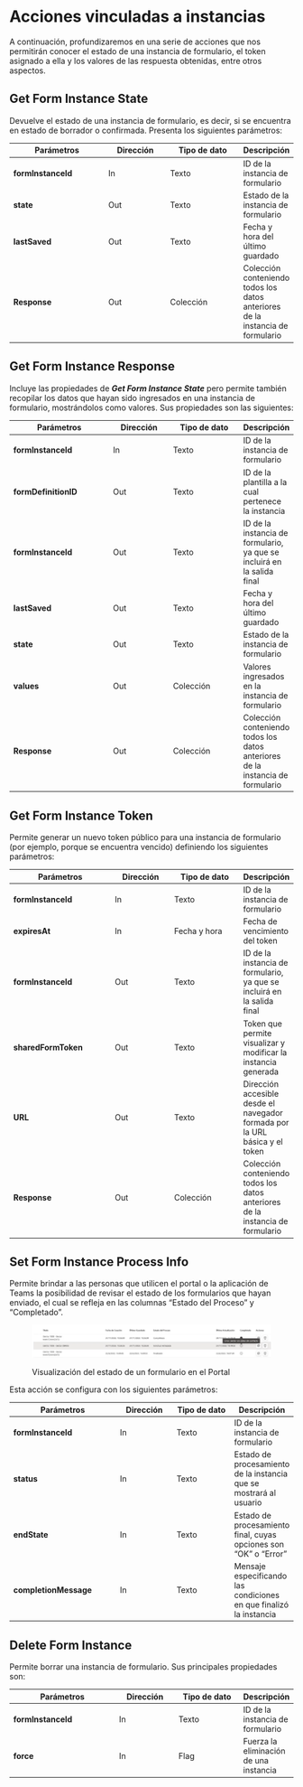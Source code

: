 # Acciones vinculadas a instancias

A continuación, profundizaremos en una serie de acciones que nos permitirán conocer el estado de una instancia de formulario, el token asignado a ella y los valores de las respuesta obtenidas, entre otros aspectos.

## **Get Form Instance State**

Devuelve el estado de una instancia de formulario, es decir, si se encuentra en estado de borrador o confirmada. Presenta los siguientes parámetros:

<table><thead><tr><th width="165">Parámetros</th><th width="102">Dirección</th><th width="126">Tipo de dato</th><th>Descripción</th></tr></thead><tbody><tr><td><strong>formInstanceId</strong></td><td>In</td><td>Texto</td><td>ID de la instancia de formulario</td></tr><tr><td><strong>state</strong></td><td>Out</td><td>Texto</td><td>Estado de la instancia de formulario</td></tr><tr><td><strong>lastSaved</strong></td><td>Out</td><td>Texto</td><td>Fecha y hora del último guardado</td></tr><tr><td><strong>Response</strong></td><td>Out</td><td>Colección</td><td>Colección conteniendo todos los datos anteriores de la instancia de formulario</td></tr></tbody></table>

## **Get Form Instance Response**

Incluye las propiedades de _**Get Form Instance State**_ pero permite también recopilar los datos que hayan sido ingresados en una instancia de formulario, mostrándolos como valores. Sus propiedades son las siguientes:

<table><thead><tr><th width="180">Parámetros</th><th width="102">Dirección</th><th width="126">Tipo de dato</th><th>Descripción</th></tr></thead><tbody><tr><td><strong>formInstanceId</strong></td><td>In</td><td>Texto</td><td>ID de la instancia de formulario</td></tr><tr><td><strong>formDefinitionID</strong></td><td>Out</td><td>Texto</td><td>ID de la plantilla a la cual pertenece la instancia</td></tr><tr><td><strong>formInstanceId</strong></td><td>Out</td><td>Texto</td><td>ID de la instancia de formulario, ya que se incluirá en la salida final</td></tr><tr><td><strong>lastSaved</strong></td><td>Out</td><td>Texto</td><td>Fecha y hora del último guardado</td></tr><tr><td><strong>state</strong></td><td>Out</td><td>Texto</td><td>Estado de la instancia de formulario</td></tr><tr><td><strong>values</strong></td><td>Out</td><td>Colección</td><td>Valores ingresados en la instancia de formulario</td></tr><tr><td><strong>Response</strong></td><td>Out</td><td>Colección</td><td>Colección conteniendo todos los datos anteriores de la instancia de formulario</td></tr></tbody></table>

## **Get Form Instance Token**

Permite generar un nuevo token público para una instancia de formulario (por ejemplo, porque se encuentra vencido) definiendo los siguientes parámetros:

<table><thead><tr><th width="184">Parámetros</th><th width="102">Dirección</th><th width="126">Tipo de dato</th><th>Descripción</th></tr></thead><tbody><tr><td><strong>formInstanceId</strong></td><td>In</td><td>Texto</td><td>ID de la instancia de formulario</td></tr><tr><td><strong>expiresAt</strong></td><td>In</td><td>Fecha y hora</td><td>Fecha de vencimiento del token</td></tr><tr><td><strong>formInstanceId</strong></td><td>Out</td><td>Texto</td><td>ID de la instancia de formulario, ya que se incluirá en la salida final</td></tr><tr><td><strong>sharedFormToken</strong></td><td>Out</td><td>Texto</td><td>Token que permite visualizar y modificar la instancia generada</td></tr><tr><td><strong>URL</strong></td><td>Out</td><td>Texto</td><td>Dirección accesible desde el navegador formada por la URL básica y el token</td></tr><tr><td><strong>Response</strong></td><td>Out</td><td>Colección</td><td>Colección conteniendo todos los datos anteriores de la instancia de formulario</td></tr></tbody></table>

## **Set Form Instance Process Info**

Permite brindar a las personas que utilicen el portal o la aplicación de Teams la posibilidad de revisar el estado de los formularios que hayan enviado, el cual se refleja en las columnas “Estado del Proceso” y “Completado”.

<figure><img src="../../../.gitbook/assets/rpa_blueprism_11.png" alt=""><figcaption><p>Visualización del estado de un formulario en el Portal</p></figcaption></figure>

Esta acción se configura con los siguientes parámetros:

<table><thead><tr><th width="201">Parámetros</th><th width="102">Dirección</th><th width="126">Tipo de dato</th><th>Descripción</th></tr></thead><tbody><tr><td><strong>formInstanceId</strong></td><td>In</td><td>Texto</td><td>ID de la instancia de formulario</td></tr><tr><td><strong>status</strong></td><td>In</td><td>Texto</td><td>Estado de procesamiento de la instancia que se mostrará al usuario</td></tr><tr><td><strong>endState</strong></td><td>In</td><td>Texto</td><td>Estado de procesamiento final, cuyas opciones son “OK” o “Error”</td></tr><tr><td><strong>completionMessage</strong></td><td>In</td><td>Texto</td><td>Mensaje especificando las condiciones en que finalizó la instancia</td></tr></tbody></table>

## **Delete Form Instance**

Permite borrar una instancia de formulario. Sus principales propiedades son:

<table><thead><tr><th width="201">Parámetros</th><th width="102">Dirección</th><th width="126">Tipo de dato</th><th>Descripción</th></tr></thead><tbody><tr><td><strong>formInstanceId</strong></td><td>In</td><td>Texto</td><td>ID de la instancia de formulario</td></tr><tr><td><strong>force</strong></td><td>In</td><td>Flag</td><td>Fuerza la eliminación de una instancia</td></tr></tbody></table>
